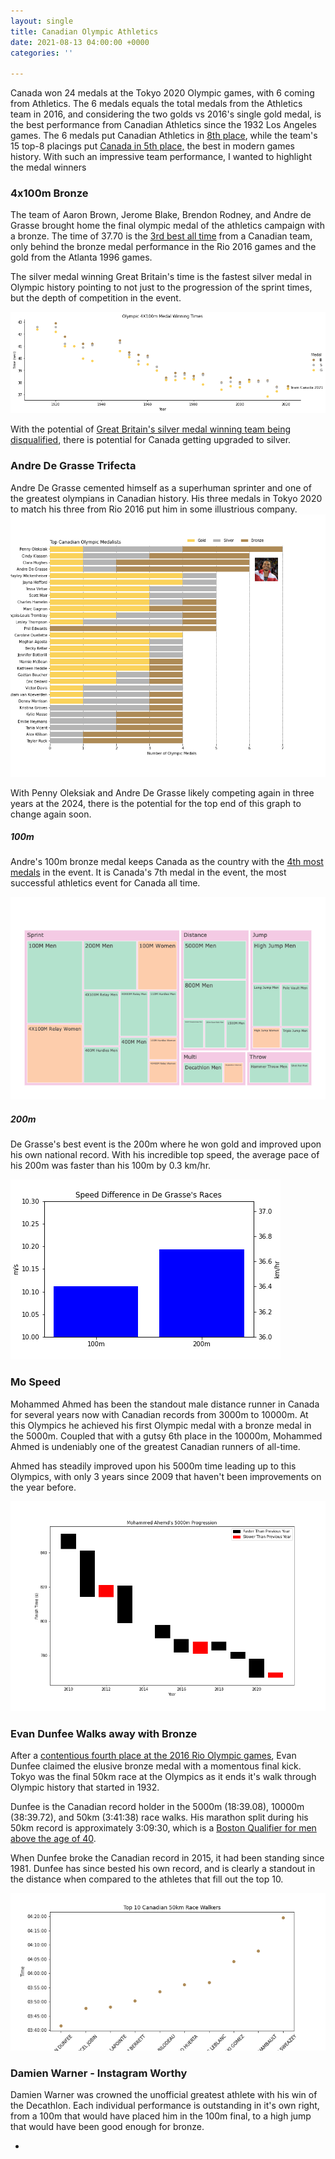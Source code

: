 ```yaml
---
layout: single
title: Canadian Olympic Athletics
date: 2021-08-13 04:00:00 +0000
categories: ''

---
```

Canada won 24 medals at the Tokyo 2020 Olympic games, with 6 coming from Athletics. The 6 medals equals the total medals from the Athletics team in 2016, and considering the two golds vs 2016's single gold medal, is the best performance from Canadian Athletics since the 1932 Los Angeles games. The 6 medals put Canadian Athletics in [8th place](https://www.worldathletics.org/competitions/olympic-games/the-xxxii-olympic-games-athletics-7132391/medaltable), while the team's 15 top-8 placings put [Canada in 5th place,](https://www.worldathletics.org/competitions/olympic-games/the-xxxii-olympic-games-athletics-7132391/placingtable) the best in modern games history. With such an impressive team performance, I wanted to highlight the medal winners

### 4x100m Bronze

The team of Aaron Brown, Jerome Blake, Brendon Rodney, and Andre de Grasse brought home the final olympic medal of the athletics campaign with a bronze. The time of 37.70 is the [3rd best all time](https://athletics.ca/rankings-records/rankings/?y=0&season=Outdoor&area=National&age_group_id=&category=Relays&event_id=136&track_wind=No&best_by_athlete=Yes) from a Canadian team, only behind the bronze medal performance in the Rio 2016 games and the gold from the Atlanta 1996 games.

The silver medal winning Great Britain's time is the fastest silver medal in Olympic history pointing to not just to the progression of the sprint times, but the depth of competition in the event.

![Olympic 4X100m Medal Winning Times Scatter Plot](/uploads/olympic-4x100m-medal-winning-times.png "Olympic 4X100m Medal Winning Times")

With the potential of [Great Britain's silver medal winning team being disqualified](https://www.cbc.ca/sports/olympics/summer/trackandfield/chinjindu-ujah-tests-positive-4-100m-tokyo-olympics-1.6138959), there is potential for Canada getting upgraded to silver.

### Andre De Grasse Trifecta

Andre De Grasse cemented himself as a superhuman sprinter and one of the greatest olympians in Canadian history. His three medals in Tokyo 2020 to match his three from Rio 2016 put him in some illustrious company.![Top Canadian Olympic Medalists By Medal](/uploads/top-canadian-olympic-medalists.png "Top Canadian Olympic Medalists")

With Penny Oleksiak and Andre De Grasse likely competing again in three years at the 2024, there is the potential for the top end of this graph to change again soon.

##### 100m

Andre's 100m bronze medal keeps Canada as the country with the [4th most medals](https://en.wikipedia.org/wiki/100_metres_at_the_Olympics#Medals_by_country) in the event. It is Canada's 7th medal in the event, the most successful athletics event for Canada all time.

![Number of Canadian Medals in Each Event broken out by category and coloured for gender](/uploads/canadianmedalstreemap.png "Number of Canadian Medals in Each Event")

##### 200m

De Grasse's best event is the 200m where he won gold and improved upon his own national record. With his incredible top speed, the average pace of his 200m was faster than his 100m by 0.3 km/hr.

![](/uploads/speed-difference-in-de-grasse-s-races.png)

### Mo Speed

Mohammed Ahmed has been the standout male distance runner in Canada for several years now with Canadian records from 3000m to 10000m. At this Olympics he achieved his first Olympic medal with a bronze medal in the 5000m. Coupled that with a gutsy 6th place in the 10000m, Mohammed Ahmed is undeniably one of the greatest Canadian runners of all-time.

Ahmed has steadily improved upon his 5000m time leading up to this Olympics, with only 3 years since 2009 that haven't been improvements on the year before.

![](/uploads/mohammed-ahemd-s-5000m-progression.png)

### Evan Dunfee Walks away with Bronze

After a [contentious fourth place at the 2016 Rio Olympic games](https://globalnews.ca/news/2892133/rio-2016-canadas-evan-dunfee-finishes-fourth-in-50-kilometre-race-walk-after-a-collision-near-finish-line/), Evan Dunfee claimed the elusive bronze medal with a momentous final kick. Tokyo was the final 50km race at the Olympics as it ends it's walk through Olympic history that started in 1932.

Dunfee is the Canadian record holder in the 5000m (18:39.08), 10000m (38:39.72), and 50km (3:41:38) race walks. His marathon split during his 50km record is approximately 3:09:30, which is a [Boston Qualifier for men above the age of 40](https://www.baa.org/races/boston-marathon/qualify).

When Dunfee broke the Canadian record in 2015, it had been standing since 1981. Dunfee has since bested his own record, and is clearly a standout in the distance when compared to the athletes that fill out the top 10.

![](/uploads/top-10-canadian-50km-race-walkers.png "Top 10 Canadian 50km Race Walkers")

### Damien Warner - Instagram Worthy

Damien Warner was crowned the unofficial greatest athlete with his win of the Decathlon. Each individual performance is outstanding in it's own right, from a 100m that would have placed him in the 100m final, to a high jump that would have been good enough for bronze.

* 